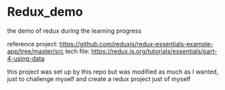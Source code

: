 # Redux_demo
the demo of redux during the learning progress

reference project: https://github.com/reduxjs/redux-essentials-example-app/tree/master/src
tech file: https://redux.js.org/tutorials/essentials/part-4-using-data

this project was set up by this repo but was modified as much as I wanted, just to challenge myself and create a redux project just of myself
